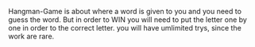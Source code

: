 Hangman-Game is about where a word is given to you and you need to guess the word. But in order to WIN 
you will need to put the letter one by one in order to the correct letter. you will have umlimited trys, since the work are rare. 
